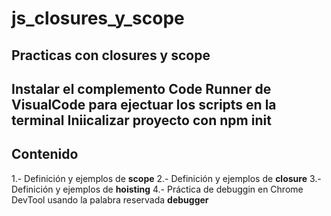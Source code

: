 # js_closures_y_scope
Practicas con closures y scope
---
Instalar el complemento Code Runner de  VisualCode para ejectuar los scripts en la terminal
Iniicalizar proyecto con npm init
---
## Contenido
1.- Definición y ejemplos de **scope**
2.- Definición y ejemplos de **closure**
3.- Definición y ejemplos de **hoisting**
4.- Práctica de debuggin en Chrome DevTool usando la palabra reservada **debugger**

